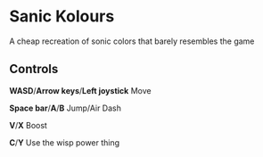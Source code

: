 # Sanic Kolours
 A cheap recreation of sonic colors that barely resembles the game
 ## Controls

 **WASD**/**Arrow keys**/**Left joystick** Move
 
 **Space bar**/**A**/**B** Jump/Air Dash

 **V**/**X** Boost

 **C**/**Y** Use the wisp power thing


